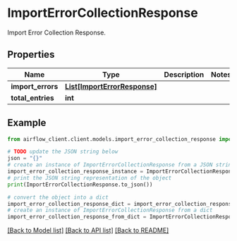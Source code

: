 # ImportErrorCollectionResponse

Import Error Collection Response.

## Properties

Name | Type | Description | Notes
------------ | ------------- | ------------- | -------------
**import_errors** | [**List[ImportErrorResponse]**](ImportErrorResponse.md) |  | 
**total_entries** | **int** |  | 

## Example

```python
from airflow_client.client.models.import_error_collection_response import ImportErrorCollectionResponse

# TODO update the JSON string below
json = "{}"
# create an instance of ImportErrorCollectionResponse from a JSON string
import_error_collection_response_instance = ImportErrorCollectionResponse.from_json(json)
# print the JSON string representation of the object
print(ImportErrorCollectionResponse.to_json())

# convert the object into a dict
import_error_collection_response_dict = import_error_collection_response_instance.to_dict()
# create an instance of ImportErrorCollectionResponse from a dict
import_error_collection_response_from_dict = ImportErrorCollectionResponse.from_dict(import_error_collection_response_dict)
```
[[Back to Model list]](../README.md#documentation-for-models) [[Back to API list]](../README.md#documentation-for-api-endpoints) [[Back to README]](../README.md)



